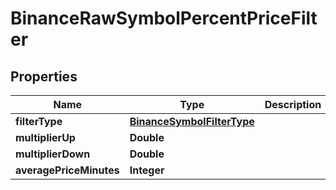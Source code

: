 # BinanceRawSymbolPercentPriceFilter

## Properties
Name | Type | Description | Notes
------------ | ------------- | ------------- | -------------
**filterType** | [**BinanceSymbolFilterType**](BinanceSymbolFilterType.md) |  |  [optional]
**multiplierUp** | **Double** |  |  [optional]
**multiplierDown** | **Double** |  |  [optional]
**averagePriceMinutes** | **Integer** |  |  [optional]
